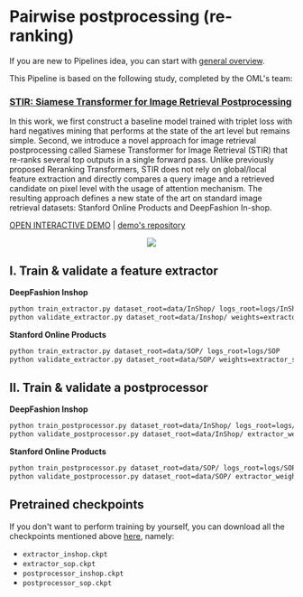 # Pairwise postprocessing (re-ranking)

If you are new to Pipelines idea, you can start with
[general overview](https://open-metric-learning.readthedocs.io/en/latest/oml/pipelines_general.html).

This Pipeline is based on the following study, completed by the OML's team:

### [STIR: Siamese Transformer for Image Retrieval Postprocessing](https://arxiv.org/abs/2304.13393v1)

In this work, we first construct a baseline model trained with
triplet loss with hard negatives mining that performs at the state of the art
level but remains simple. Second, we introduce a novel
approach for image retrieval postprocessing called Siamese Transformer
for Image Retrieval (STIR) that re-ranks several top outputs in a single
forward pass. Unlike previously proposed Reranking Transformers, STIR
does not rely on global/local feature extraction and directly compares a
query image and a retrieved candidate on pixel level with the usage of
attention mechanism. The resulting approach defines a new state of the
art on standard image retrieval datasets: Stanford Online Products and
DeepFashion In-shop.

[OPEN INTERACTIVE DEMO](https://dapladoc-oml-postprocessing-demo-srcappmain-pfh2g0.streamlit.app/) |
[demo's repository](https://github.com/OML-Team/postprocessing_demo)


<div align="center">

![](https://i.ibb.co/CMd56Dd/stir2.png)

<div align="left">

## I. Train & validate a feature extractor

**DeepFashion Inshop**
```bash
python train_extractor.py dataset_root=data/InShop/ logs_root=logs/InShop
python validate_extractor.py dataset_root=data/Inshop/ weights=extractor_inshop.ckpt
```

**Stanford Online Products**
```bash
python train_extractor.py dataset_root=data/SOP/ logs_root=logs/SOP
python validate_extractor.py dataset_root=data/SOP/ weights=extractor_sop.ckpt
```

## II. Train & validate a postprocessor

**DeepFashion Inshop**
```bash
python train_postprocessor.py dataset_root=data/InShop/ logs_root=logs/InShop extractor_weights=extractor_inshop.ckpt
python validate_postprocessor.py dataset_root=data/InShop/ extractor_weights=extractor_inshop.ckpt postprocessor_weights=postprocessor_inshop.ckpt
```

**Stanford Online Products**
```bash
python train_postprocessor.py dataset_root=data/SOP/ logs_root=logs/SOP extractor_weights=extractor_sop.ckpt
python validate_postprocessor.py dataset_root=data/SOP/ extractor_weights=extractor_sop.ckpt postprocessor_weights=postprocessor_sop.ckpt
```

## Pretrained checkpoints
If you don't want to perform training by yourself, you can download all the checkpoints mentioned above
[here](https://drive.google.com/drive/folders/1EIuAJYmgMq9AkUomHaxU8thiYyQ3kCxn?usp=share_link), namely:
* `extractor_inshop.ckpt`
* `extractor_sop.ckpt`
* `postprocessor_inshop.ckpt`
* `postprocessor_sop.ckpt`
